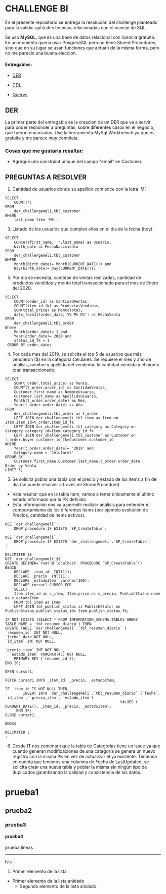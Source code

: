 # CHALLENGE BI

En el presente repositorio se entrega la resolucion del challenge planteado para la validar aptitudes tecnicas relacionadas con el manejo de SQL.

Se uso **MySQL**, que es una base de datos relacional con licencia gratuita. En un momento queria usar PosgresSQL pero no tiene Stored Procedures, sino que en su lugar se usan funciones que actuan de la misma forma, pero no me parecio una buena eleccion.

#### Entregables:

- [DER](https://www.google.com/)

- [DDL](https://www.google.com/)

- [Querys](https://www.google.com/)

## DER

La primer parte del entregable es la creacion de un DER que va a servir para poder responder a preguntas, sobre diferentes casos en el negocio, que fueron enunciadas.
Use la herramienta MySql Workbrench ya que es gratuita y me parece muy completa.

### Cosas que me gustaria resaltar:
  - Agregue una constraint unique del campo "email" en Customer. 

## PREGUNTAS A RESOLVER

1. Cantidad de usuarios donde su apellido comience con la letra ‘M’.
```
SELECT
	COUNT(*)
FROM
	der_challengemeli.tbl_customer
WHERE
	last_name like 'M%';
```
3. Listado de los usuarios que cumplan años en el día de la fecha (hoy).
```
SELECT
	CONCAT(first_name,' ',last_name) as Usuario,
	birth_date as FechaNacimiento
FROM
	der_challengemeli.tbl_customer
WHERE
	Month(birth_date)= Month(CURRENT_DATE()) and
	Day(birth_date)= Day(CURRENT_DATE());
```
5. Por día se necesita, cantidad de ventas realizadas, cantidad de productos vendidos
y monto total transaccionado para el mes de Enero del 2020.
```
SELECT
	COUNT(order_id) as CantidadVentas,
	COUNT(item_id_fk) as ProductosVendidos,
	SUM(total_price) as MontoTotal,
	date_format(order_date,'Y% M% D%') as FechaVenta
FROM
	der_challengemeli.tbl_order
Where
	Month(order_date)= 1 and
	Year(order_date)= 2020 and
	status_id_fk = 1 
 GROUP BY order_date;
 ```
4. Por cada mes del 2019, se solicita el top 5 de usuarios que más vendieron ($) en la
categoría Celulares. Se requiere el mes y año de análisis, nombre y apellido del
vendedor, la cantidad vendida y el monto total transaccionado.
```
SELECT 
	SUM(t_order.total_price) as Venta,
	COUNT(t_order.order_id) as CantidadVentas,
	Customer.first_name as NombreUsuario,
	Customer.last_name as ApellidoUsuario,
	Month(t_order.order_date) as Mes,
	Year(t_order.order_date) as Año
FROM
	der_challengemeli.tbl_order as t_order
	LEFT JOIN der_challengemeli.tbl_item as Item on Item.item_id=t_order.item_id_fk
	LEFT JOIN der_challengemeli.tbl_category as Category on Category.category_id=Item.category_id_fk
	LEFT JOIN der_challengemeli.tbl_customer as Customer on t_order.buyer_customer_id_fk=Customer.customer_id
WHERE
	Year(t_order.order_date)= '2019' and
	Category.name = 'Celulares'
GROUP BY
	Customer.first_name,Customer.last_name,t_order.order_date
Order by Venta
LIMIT 5;
```

5. Se solicita poblar una tabla con el precio y estado de los Items a fin del día (se
puede resolver a través de StoredProcedure).
  - Vale resaltar que en la tabla Item, vamos a tener únicamente el último estado
informado por la PK definida
  - Esta información nos va a permitir realizar análisis para entender el
comportamiento de los diferentes Items (por ejemplo evolución de Precios,
cantidad de Items activos).
```
USE `der_challengemeli`;
	DROP procedure IF EXISTS `SP_CreateTable`;

USE `der_challengemeli`;
	DROP procedure IF EXISTS `der_challengemeli`.`SP_CreateTable`;
;

DELIMITER $$
USE `der_challengemeli`$$
CREATE DEFINER=`root`@`localhost` PROCEDURE `SP_CreateTable`()
BEGIN
	DECLARE _item_id  INT(11);
	DECLARE _precio  INT(11);
	DECLARE _estadoItem  varchar(100);
	DECLARE cursor1 CURSOR FOR
	SELECT 
	Item.item_id as c_item, Item.price as c_precio, PublishStatus.name as c_estadoItem
	FROM tbl_item as Item
	LEFT JOIN tbl_publish_status as PublishStatus on PublishStatus.publish_status_id= Item.publish_status_fk;

IF NOT EXISTS (SELECT * FROM INFORMATION_SCHEMA.TABLES WHERE TABLE_NAME = 'tbl_resumen_diario') THEN
CREATE TABLE `der_challengemeli`.`tbl_resumen_diario` (
`resumen_id` INT NOT NULL,
`fecha` date NOT NULL,
`id_item` INT NOT NULL,

`precio_item` INT NOT NULL,
  `estado_item` VARCHAR(45) NOT NULL,
	PRIMARY KEY (`resumen_id`));
END IF;

OPEN cursor1;

FETCH cursor1 INTO _item_id, _precio, _estadoItem;

IF _item_id IS NOT NULL THEN
		INSERT INTO `der_challengemeli`.`tbl_resumen_diario` (`fecha`, `id_item`, `precio_item`, `estado_item`) 
													VALUES ( CURRENT_DATE(), _item_id, _precio, _estadoItem);
     END IF;
CLOSE cursor1;

END$$

DELIMITER ;
;
```


6. Desde IT nos comentan que la tabla de Categorías tiene un issue ya que cuando
generan modificaciones de una categoría se genera un nuevo registro con la misma
PK en vez de actualizar el ya existente. Teniendo en cuenta que tenemos una
columna de Fecha de LastUpdated, se solicita crear una nueva tabla y poblar la
misma sin ningún tipo de duplicados garantizando la calidad y consistencia de los
datos.





# prueba1
## prueba2
### prueba3
#### prueba4

prueba lineas

-----

  lsls
  
  1. Primer elemento de la lista
   - Primer elemento de la lista anidado
     - Segundo elemento de la lista anidado
